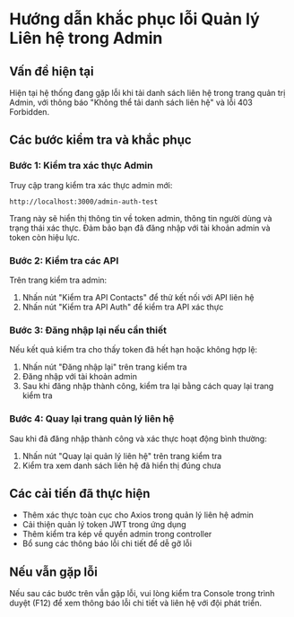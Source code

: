 # Hướng dẫn khắc phục lỗi Quản lý Liên hệ trong Admin

## Vấn đề hiện tại
Hiện tại hệ thống đang gặp lỗi khi tải danh sách liên hệ trong trang quản trị Admin, với thông báo "Không thể tải danh sách liên hệ" và lỗi 403 Forbidden.

## Các bước kiểm tra và khắc phục

### Bước 1: Kiểm tra xác thực Admin
Truy cập trang kiểm tra xác thực admin mới:
```
http://localhost:3000/admin-auth-test
```

Trang này sẽ hiển thị thông tin về token admin, thông tin người dùng và trạng thái xác thực. Đảm bảo bạn đã đăng nhập với tài khoản admin và token còn hiệu lực.

### Bước 2: Kiểm tra các API
Trên trang kiểm tra admin:
1. Nhấn nút "Kiểm tra API Contacts" để thử kết nối với API liên hệ
2. Nhấn nút "Kiểm tra API Auth" để kiểm tra API xác thực

### Bước 3: Đăng nhập lại nếu cần thiết
Nếu kết quả kiểm tra cho thấy token đã hết hạn hoặc không hợp lệ:
1. Nhấn nút "Đăng nhập lại" trên trang kiểm tra
2. Đăng nhập với tài khoản admin
3. Sau khi đăng nhập thành công, kiểm tra lại bằng cách quay lại trang kiểm tra

### Bước 4: Quay lại trang quản lý liên hệ
Sau khi đã đăng nhập thành công và xác thực hoạt động bình thường:
1. Nhấn nút "Quay lại quản lý liên hệ" trên trang kiểm tra
2. Kiểm tra xem danh sách liên hệ đã hiển thị đúng chưa

## Các cải tiến đã thực hiện
- Thêm xác thực toàn cục cho Axios trong quản lý liên hệ admin
- Cải thiện quản lý token JWT trong ứng dụng
- Thêm kiểm tra kép về quyền admin trong controller
- Bổ sung các thông báo lỗi chi tiết để dễ gỡ lỗi

## Nếu vẫn gặp lỗi
Nếu sau các bước trên vẫn gặp lỗi, vui lòng kiểm tra Console trong trình duyệt (F12) để xem thông báo lỗi chi tiết và liên hệ với đội phát triển.

